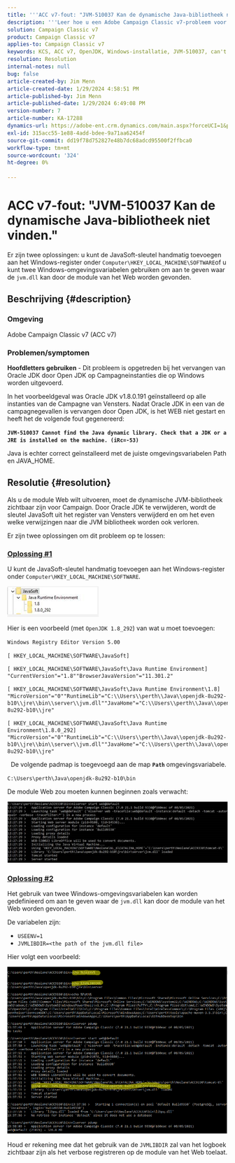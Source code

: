 ```yaml
---
title: '''ACC v7-fout: "JVM-510037 Kan de dynamische Java-bibliotheek niet vinden."'
description: '''Leer hoe u een Adobe Campaign Classic v7-probleem voor de fout kunt oplossen: ''JVM-510037 Kan de dynamische bibliotheek van Java niet vinden.'''''
solution: Campaign Classic v7
product: Campaign Classic v7
applies-to: Campaign Classic v7
keywords: KCS, ACC v7, OpenJDK, Windows-installatie, JVM-510037, can't find, Java dynamic library, Adobe Campaign Classic v7, Troubleshooting
resolution: Resolution
internal-notes: null
bug: false
article-created-by: Jim Menn
article-created-date: 1/29/2024 4:58:51 PM
article-published-by: Jim Menn
article-published-date: 1/29/2024 6:49:08 PM
version-number: 7
article-number: KA-17288
dynamics-url: https://adobe-ent.crm.dynamics.com/main.aspx?forceUCI=1&pagetype=entityrecord&etn=knowledgearticle&id=6d2368a8-c7be-ee11-9079-6045bd006268
exl-id: 315acc55-1e88-4add-bdee-9a71aa62454f
source-git-commit: dd19f78d752827e48b7dc68adcd95500f2ffbca0
workflow-type: tm+mt
source-wordcount: '324'
ht-degree: 0%

---
```


# ACC v7-fout: &quot;JVM-510037 Kan de dynamische Java-bibliotheek niet vinden.&quot;


Er zijn twee oplossingen: u kunt de JavaSoft-sleutel handmatig toevoegen aan het Windows-register onder `Computer\HKEY_LOCAL_MACHINE\SOFTWARE`of u kunt twee Windows-omgevingsvariabelen gebruiken om aan te geven waar de `jvm.dll` kan door de module van het Web worden gevonden.

## Beschrijving {#description}


### <b>Omgeving</b>

Adobe Campaign Classic v7 (ACC v7)



### <b>Problemen/symptomen</b>

<b>Hoofdletters gebruiken</b> - Dit probleem is opgetreden bij het vervangen van Oracle JDK door Open JDK op Campagneinstanties die op Windows worden uitgevoerd.

In het voorbeeldgeval was Oracle JDK v1.8.0.191 geïnstalleerd op alle instanties van de Campagne van Vensters. Nadat Oracle JDK in een van de campagnegevallen is vervangen door Open JDK, is het WEB niet gestart en heeft het de volgende fout gegenereerd:

<b>`JVM-510037 Cannot find the Java dynamic library. Check that a JDK or a JRE is installed on the machine. (iRc=-53)`</b>

Java is echter correct geïnstalleerd met de juiste omgevingsvariabelen Path en JAVA_HOME.


## Resolutie {#resolution}


Als u de module Web wilt uitvoeren, moet de dynamische JVM-bibliotheek zichtbaar zijn voor Campaign. Door Oracle JDK te verwijderen, wordt de sleutel JavaSoft uit het register van Vensters verwijderd en om het even welke verwijzingen naar die JVM bibliotheek worden ook verloren.

Er zijn twee oplossingen om dit probleem op te lossen:

### <u>Oplossing #1</u>

U kunt de JavaSoft-sleutel handmatig toevoegen aan het Windows-register onder `Computer\HKEY_LOCAL_MACHINE\SOFTWARE`.

![](assets/de72732e-d310-ec11-b6e6-000d3a597e01.png)

Hier is een voorbeeld (met `OpenJDK 1.8_292`) van wat u moet toevoegen:

`Windows Registry Editor Version 5.00`

`[ HKEY_LOCAL_MACHINE\SOFTWARE\JavaSoft]`




```
[ HKEY_LOCAL_MACHINE\SOFTWARE\JavaSoft\Java Runtime Environment] "CurrentVersion"="1.8""BrowserJavaVersion"="11.301.2"
```





```
[ HKEY_LOCAL_MACHINE\SOFTWARE\JavaSoft\Java Runtime Environment\1.8] "MicroVersion"="0""RuntimeLib"="C:\\Users\\perth\\Java\\openjdk-8u292-b10\\jre\\bin\\server\\jvm.dll""JavaHome"="C:\\Users\\perth\\Java\\openjdk-8u292-b10\\jre"
```





```
[ HKEY_LOCAL_MACHINE\SOFTWARE\JavaSoft\Java Runtime Environment\1.8.0_292] "MicroVersion"="0""RuntimeLib"="C:\\Users\\perth\\Java\\openjdk-8u292-b10\\jre\\bin\\server\\jvm.dll""JavaHome"="C:\\Users\\perth\\Java\\openjdk-8u292-b10\\jre"
```


 
De volgende padmap is toegevoegd aan de map <b>`Path` </b>omgevingsvariabele.

`C:\Users\perth\Java\openjdk-8u292-b10\bin`

De module Web zou moeten kunnen beginnen zoals verwacht:

![](assets/f9d275cf-d910-ec11-b6e6-000d3a597e01.png)

### <u>Oplossing #2</u>

Het gebruik van twee Windows-omgevingsvariabelen kan worden gedefinieerd om aan te geven waar de `jvm.dll` kan door de module van het Web worden gevonden.

De variabelen zijn:

- `USEENV=1`
- `JVMLIBDIR=<the path of the jvm.dll file>`


Hier volgt een voorbeeld:

![](assets/108e8694-d814-ec11-b6e6-002248047155.png)

Houd er rekening mee dat het gebruik van de `JVMLIBDIR` zal van het logboek zichtbaar zijn als het verbose registreren op de module van het Web toelaat.
